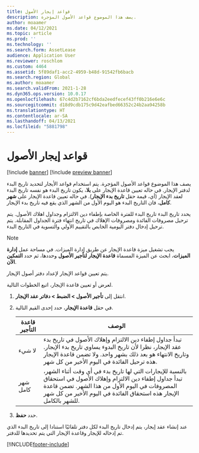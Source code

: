 ```yaml
---
title: قواعد إيجار الأصول
description: يصف هذا الموضوع قواعد الأصول المؤجرة.
author: moaamer
ms.date: 04/12/2021
ms.topic: article
ms.prod: ''
ms.technology: ''
ms.search.form: AssetLease
audience: Application User
ms.reviewer: roschlom
ms.custom: 4464
ms.assetid: 5f89daf1-acc2-4959-b48d-91542fb6bacb
ms.search.region: Global
ms.author: moaamer
ms.search.validFrom: 2021-1-28
ms.dyn365.ops.version: 10.0.17
ms.openlocfilehash: 67c4d2b7162cf6bda2eedfecef43ff0b216e6e6c
ms.sourcegitcommit: d18d9cdb175c9d42eafbed66352c24b2aa94258b
ms.translationtype: HT
ms.contentlocale: ar-SA
ms.lasthandoff: 04/13/2021
ms.locfileid: "5881798"
---
```

# <a name="asset-leasing-conventions"></a>قواعد إيجار الأصول

[!include [banner](../includes/banner.md)]
[!include [preview banner](../includes/preview-banner.md)]

يصف هذا الموضوع قواعد الأصول المؤجرة. يتم استخدام قواعد الأيجار لتحديد تاريخ البدء لدفتر الإيجار. في حاله تعيين قاعدة الإيجار على **بلا**، يكون تاريخ البدء هو نفسه تاريخ البدء لعقد الإيجار (أي، قيمة حقل **تاريخ بدء الإيجار**). في حاله تعيين قاعدة الإيجار على **شهر كامل**، فان التاريخ البدء هو اليوم الأول من الشهر الذي يقع فيه تاريخ بدء الإيجار.

يحدد تاريخ البدء تاريخ البدء للفترة الخاصة بإطفاء دين الالتزام وجداول اهلاك الأصول. يتم ترحيل مصروفات الفائدة ومصروفات الإهلاك في تاريخ انتهاء فترة الجداول المقابلة. يتم ترحيل إدخال دفتر اليومية الخابص بالتقييم الأولي والتسوية في التاريخ البدء.

> [!NOTE]
> يجب تشغيل ميزة قاعدة الإيجار عن طريق إدارة الميزات. في مساحة عمل **إدارة الميزات**، ابحث عن الميزة المسماة **قاعدة الإيجار لتأجير الأصول** وحددها، ثم حدد **التمكين الآن**.

يتم تعيين قواعد الإيجار لإعداد دفتر أصول الإيجار.

لعرض أو تعيين قاعدة الإيجار، اتبع الخطوات التالية.

1. انتقل إلى **تأجير الأصول \> الضبط \> دفاتر عقد الإيجار**.
2. في حقل **قاعدة الإيجار**، حدد إحدى القيم التالية.

    | قاعدة التأجير | الوصف |
    |--------------------|-------------|
    | لا شيء               | تبدأ جداول إطفاء دين الالتزام وإهلاك الأصول في تاريخ بدء عقد الإيجار، نظرا لأن تاريخ البدوء يساوي تاريخ بدء الإيجار. وتاريخ الانتهاء هو بعد ذلك بشهر واحد. ولا تضمن قاعدة الإيجار هذه ترحيل الفائدة في اليوم الأخير من كل شهر. |
    | شهر كامل         | بالنسبة للإيجارات التي لها تاريخ بدء في أي وقت أثناء الشهر، تبدأ جداول إطفاء دين الالتزام وإهلاك الأصول في استحقاق المصروفات في اليوم الأول من هذا الشهر. تضمن قاعدة الإيجار هذه استحقاق الفائدة في اليوم الأخير من كل شهر للشهر بالكامل. |

3. حدد **حفظ**.

عند إنشاء عقد إيجار، يتم إدخال تاريخ البدء لكل دفتر تلقائيًا استنادا إلى تاريخ البدء الذي تم إدخاله للإيجار وقاعدة الإيجار التي يتم تحديدها للدفتر.


[!INCLUDE[footer-include](../../includes/footer-banner.md)]
